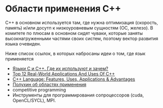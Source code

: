 #  Области применения C++

 С++ в основном используется там, где нужна оптимизация (скорость, память) и/или досутп к низкоуровневым сущностям (ОС, железо). В комитете по плюсам в основном сидят чуваки, которые заняты высокнагруженными частями своих систем, поэтому вектор развития языка очевиден.

Ниже список ссылок, в которых набросаны идеи о том, где язык применяется
- [Языки C и C++. Где их используют и зачем?](https://medium.com/nuances-of-programming/%D1%8F%D0%B7%D1%8B%D0%BA%D0%B8-c-%D0%B8-c-%D0%B3%D0%B4%D0%B5-%D0%B5%D1%89%D1%91-%D0%B8%D1%85-%D0%B8%D1%81%D0%BF%D0%BE%D0%BB%D1%8C%D0%B7%D1%83%D1%8E%D1%82-%D0%B8-%D0%B7%D0%B0%D1%87%D0%B5%D0%BC-9ff56559d5bf)
- [Top 12 Real-World Applications And Uses Of C++](https://www.softwaretestinghelp.com/cpp-applications/)
- [C++ Language: Features, Uses, Applications & Advantages](https://hackr.io/blog/features-uses-applications-of-c-plus-plus-language)
- [Полухин об областях применения](https://www.youtube.com/watch?v=LZflL44SVVY&ab_channel=C%2B%2BUserGroup)
- competitive programming
- Инструменты для программирования сопроцессоров (cuda, OpenCL/SYCL), MPI.

